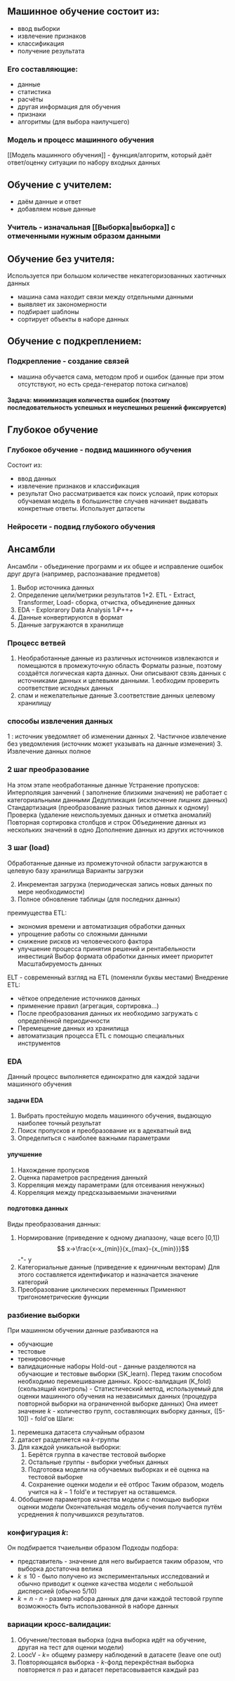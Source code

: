## Машинное обучение состоит из: 
- ввод выборки
- извлечение признаков
- классификация
- получение результата
### Его составляющие:
- данные
- статистика
- расчёты
- другая информация для обучения
- признаки
- алгоритмы (для выбора наилучшего)
### Модель и процесс машинного обучения
[[Модель машинного обучения]] - функция/алгоритм, который даёт ответ/оценку ситуации по набору входных данных
## Обучение с учителем: 
- даём данные и ответ
- добавляем новые данные
### Учитель - изначальная [[Выборка|выборка]] с отмеченными нужным образом данными
## Обучение без учителя:
Используется при большом количестве некатегоризованных хаотичных данных
- машина сама находит связи между отдельными данными
- выявляет их закономерности
- подбирает шаблоны
- сортирует объекты в наборе данных
## Обучение с подкреплением:
### Подкрепление - создание связей
- машина обучается сама, методом проб и ошибок (данные при этом отсутствуют, но есть среда-генератор потока сигналов)
#### Задача: минимизация количества ошибок (поэтому последовательность успешных и неуспешных решений фиксируется)
## Глубокое обучение
### Глубокое обучение - подвид машинного обучения
Состоит из: 
- ввод данных
- извлечение признаков и классификация
- результат
Оно рассматривается как поиск услоаий, прик которых обучаемая модель в большинстве случаев начинает выдавать конкретные ответы. Использует датасеты
### Нейросети - подвид глубокого обучения
## Ансамбли
Ансамбли - объединение программ и их общее и исправление ошибок друг друга (например, распознавание предметов)


1. Выбор источника данных
2. Определение цели/метрики результатов
1+2. ETL - Extract, Transformer, Load- сборка, отчистка, объединение данных
3. EDA - Explorarory Data Analysis
1.₽++_+_ 
2. Данные конвертируются в формат
3. Данные загружаются в хранилище
### Процесс ветвей
1. Необработанные данные из различных источников извлекаются и помещаются в промежуточную область
Форматы разные, поэтому создаётся логическая карта данных. Они описывают свзяь данных с источниками данных и целевыми данными. 
1.еобходим проверить соответствие исходных данных
2. спам и нежелательные данные
3.соответствие данных целевому хранилищу
### способы извлечения данных
1 : источник уведомляет об изменении данных
2. Частичное извлечение без уведомления (источник может указывать на данные изменения)
3. Извлечение данных полное

### 2 шаг преобразование
На этом этапе необработанные данные
Устранение пропусков:
Интерполяция занчений ( заполнение близкими значения)
не работает с категориальными данными
Дедупликация (исключение лишних данных)
Стандартизация (преобразование разных типов данных к одному)
Проверка (удаление неиспользуемых данных и отметка аномалий)
Повторная сортировка столбцов и строк
Объединение данных из нескольких значений в одно
Дополнение данных из других источников
### 3 шаг (load)
Обработанные данные из промежуточной области загружаются в целевую базу хранилища
Варианты загрузки


2. Инкрементая загрузка (периодическая запись новых данных по мере необходимости)
3. Полное обновление таблицы (для последних данных)

преимущества ETL:
- экономия времени и автоматизация обработки данных
- упрощение работы со сложными данными
- снижение рисков из человеческого фактора
- улучшение процесса принятия решений и рентабельности инвестиций
Выбор формата обработки данных имеет приоритет
Масштабируемость данных

ELT - современный взгляд на ETL (поменяли буквы местами)
Внедрение ETL: 
- чёткое определение источников данных
- применение правил (агрегация, сортировка...)
- После преобразования данных их необходимо загружать с определённой периодичности
- Перемещение данных из хранилища
- автоматизация процесса ETL с помощью специальных инструментов
### EDA
Данный процесс выполняется единократно для каждой задачи машинного обучения
#### задачи EDA
1. Выбрать простейшую модель машинного обучения, выдающую наиболее точный результат
2. Поиск пропусков и преобразование их в адекватный вид
3. Определиться с наиболее важными параметрами
#### улучшение
1. Нахождение пропусков
2. Оценка параметров распредения данныхй
3. Корреляция между параметрами (для отсеивания ненужных)
4. Корреляция между предсказываемыми значениями
#### подготовка данных
Виды преобразования данных:
1. Нормирование (приведение к одному диапазону, чаще всего [0,1])
$$ x->\frac{x-x_{min}}{x_{max}-{x_{min}}}$$
-"- y
2. Категориальные данные (приведение к единичным векторам)
Для этого составляется идентификатор и назначается значение категорий
3. Преобразование циклических переменных
Применяют тригонометрические функции
### разбиение выборки
При машинном обучении данные разбиваются на 
- обучающие
- тестовые
- тренировочные
- валидационные наборы
Hold-out - данные разделяются на обучающие и тестовые выборки (SK_learn). Перед таким способом необходимо перемешивание данных.
Кросс-валидация (K_fold) (скользящий контроль)  - 
Статистический метод, используемый для оценки машинного обучения на независимых данных (процедура повторной выборки на ограниченной выборке данных)
Она имеет значение $k$ - количество групп, составляющих выборку данных, ([5-10]) - fold'ов
Шаги: 
1. перемешка датасета случайным образом
2. датасет разделяется на $k$-группы
3. Для каждой уникальной выборки:
	1. Берётся группа в качестве тестовой выборке
	2. Остальные группы - выборки учебных данных
	3. Подготовка модели на обучаемых выборках и её оценка на тестовой выборке
	4. Сохранение оценки модели и её отброс
Таким образом, модель учится на $k-1$ fold'е и тестирует на оставшемся.
4. Обобщение параметров качества модели с помощью выборки оценки модели
Окончательная модель обучения получается путём усреднения $k$ получившихся результатов.
### конфигурация $k$:
Он подбирается тчаиельнви образом
Подходы подбора:
- представитель - значение для него выбирается таким образом, что выборка достаточна велика
- $k≤10$ - было получено из экспериментальных исследований и обычно приводит к оценке качества модели с небольшой дисперсией (обычно 5/10)
- $k=n$ - $n$ - размер набора данных для дачи каждой тестовой группе возможность быть использованной в наборе данных
### вариации кросс-валидации:
1. Обучение/тестовая выборка (одна выборка идёт на обучение, другая на тест для оценки модели)
2. LoocV - $k=$ общему размеру наблюдений в датасете (leave one out)
3. Повторяющаяся выборка - $k$-фолд перекрёстная выборка повторяется $n$ раз и датасет перетасовывается каждый раз